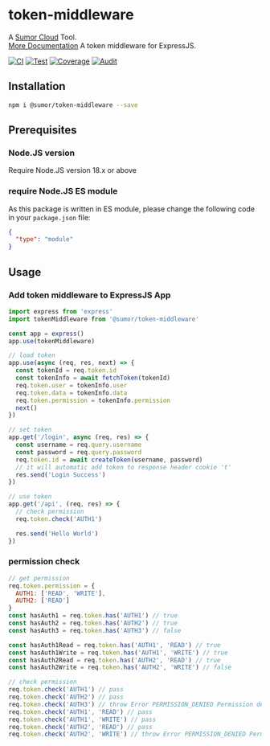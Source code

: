 # token-middleware

A [Sumor Cloud](https://sumor.cloud) Tool.  
[More Documentation](https://sumor.cloud/token-middleware)
A token middleware for ExpressJS.

[![CI](https://github.com/sumor-cloud/token-middleware/actions/workflows/ci.yml/badge.svg)](https://github.com/sumor-cloud/token-middleware/actions/workflows/ci.yml)
[![Test](https://github.com/sumor-cloud/token-middleware/actions/workflows/ut.yml/badge.svg)](https://github.com/sumor-cloud/token-middleware/actions/workflows/ut.yml)
[![Coverage](https://github.com/sumor-cloud/token-middleware/actions/workflows/coverage.yml/badge.svg)](https://github.com/sumor-cloud/token-middleware/actions/workflows/coverage.yml)
[![Audit](https://github.com/sumor-cloud/token-middleware/actions/workflows/audit.yml/badge.svg)](https://github.com/sumor-cloud/token-middleware/actions/workflows/audit.yml)

## Installation

```bash
npm i @sumor/token-middleware --save
```

## Prerequisites

### Node.JS version

Require Node.JS version 18.x or above

### require Node.JS ES module

As this package is written in ES module,
please change the following code in your `package.json` file:

```json
{
  "type": "module"
}
```

## Usage

### Add token middleware to ExpressJS App

```javascript
import express from 'express'
import tokenMiddleware from '@sumor/token-middleware'

const app = express()
app.use(tokenMiddleware)

// load token
app.use(async (req, res, next) => {
  const tokenId = req.token.id
  const tokenInfo = await fetchToken(tokenId)
  req.token.user = tokenInfo.user
  req.token.data = tokenInfo.data
  req.token.permission = tokenInfo.permission
  next()
})

// set token
app.get('/login', async (req, res) => {
  const username = req.query.username
  const password = req.query.password
  req.token.id = await createToken(username, password)
  // it will automatic add token to response header cookie 't'
  res.send('Login Success')
})

// use token
app.get('/api', (req, res) => {
  // check permission
  req.token.check('AUTH1')

  res.send('Hello World')
})
```

### permission check

```javascript
// get permission
req.token.permission = {
  AUTH1: ['READ', 'WRITE'],
  AUTH2: ['READ']
}
const hasAuth1 = req.token.has('AUTH1') // true
const hasAuth2 = req.token.has('AUTH2') // true
const hasAuth3 = req.token.has('AUTH3') // false

const hasAuth1Read = req.token.has('AUTH1', 'READ') // true
const hasAuth1Write = req.token.has('AUTH1', 'WRITE') // true
const hasAuth2Read = req.token.has('AUTH2', 'READ') // true
const hasAuth2Write = req.token.has('AUTH2', 'WRITE') // false

// check permission
req.token.check('AUTH1') // pass
req.token.check('AUTH2') // pass
req.token.check('AUTH3') // throw Error PERMISSION_DENIED Permission denied: AUTH3
req.token.check('AUTH1', 'READ') // pass
req.token.check('AUTH1', 'WRITE') // pass
req.token.check('AUTH2', 'READ') // pass
req.token.check('AUTH2', 'WRITE') // throw Error PERMISSION_DENIED Permission denied: AUTH2=WRITE
```
